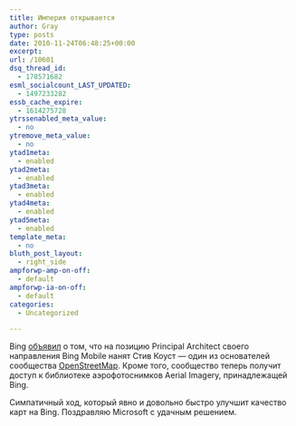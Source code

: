 ```yaml
---
title: Империя открывается
author: Gray
type: posts
date: 2010-11-24T06:48:25+00:00
excerpt:
url: /10601
dsq_thread_id:
  - 178571682
esml_socialcount_LAST_UPDATED:
  - 1497233282
essb_cache_expire:
  - 1614275728
ytrssenabled_meta_value:
  - no
ytremove_meta_value:
  - no
ytad1meta:
  - enabled
ytad2meta:
  - enabled
ytad3meta:
  - enabled
ytad4meta:
  - enabled
ytad5meta:
  - enabled
template_meta:
  - no
bluth_post_layout:
  - right_side
ampforwp-amp-on-off:
  - default
ampforwp-ia-on-off:
  - default
categories:
  - Uncategorized

---
```








Bing [объявил][1] о&nbsp;том, что на&nbsp;позицию Principal Architect своего направления Bing Mobile нанят Стив Коуст&nbsp;— один из&nbsp;основателей сообщества [OpenStreetMap][2]. Кроме того, сообщество теперь получит доступ к&nbsp;библиотеке аэрофотоснимков Aerial Imagery, принадлежащей Bing.

Симпатичный ход, который явно и&nbsp;довольно быстро улучшит качество карт на&nbsp;Bing. Поздравляю Microsoft с&nbsp;удачным решением.

 [1]: http://www.bing.com/community/site_blogs/b/maps/archive/2010/11/23/bing-engages-open-maps-community.aspx
 [2]: http://www.openstreetmap.org/